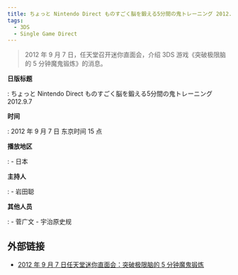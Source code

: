```yaml
---
title: ちょっと Nintendo Direct ものすごく脳を鍛える5分間の鬼トレーニング 2012.9.7
tags:
  - 3DS
  - Single Game Direct
---
```


> 2012 年 9 月 7 日，任天堂召开迷你直面会，介绍 3DS 游戏《突破极限脑的 5 分钟魔鬼锻炼》的消息。

**日版标题**

:   ちょっと Nintendo Direct ものすごく脳を鍛える5分間の鬼トレーニング 2012.9.7

**时间**

:   2012 年 9 月 7 日 东京时间 15 点

**播放地区**

:   - 日本

**主持人**

:   - 岩田聪

**其他人员**

:   - 菅广文
    - 宇治原史规

## 外部链接

- [2012 年 9 月 7 日任天堂迷你直面会：突破极限脑的 5 分钟魔鬼锻炼](https://www.bilibili.com/video/BV1hp4y117tY/)
